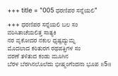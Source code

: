 +++
title = "005 ಧರಣಿಪರ ಸನ್ನೆಯಲಿ"

+++
ಧರಣಿಪರ ಸನ್ನೆಯಲಿ ಬಲ ಸಂ  
ವರಿಸಿತಾಚೆಯಲಿತ್ತ ಸಾತ್ಯಕಿ   
ನರ ವೃಕೋದರ ನಕುಲ ಧೃಷ್ಟದ್ಯುಮ್ನ  
ಮೊದಲಾದ ಕರಿತುರಗ ರಥಪತ್ತಿಗಳ ಸಂ  
ವರಣೆ ತಳಿತುದ ಕಂಡು ಮೂಗಿನ   
ಬೆರಳ ಬೆರಗಿನಲೊಲೆದು ಭೀಷ್ಮಂಗೆಂದನಾ ಭೂಪ    ॥5॥